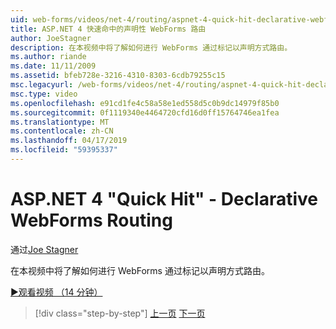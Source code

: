 ```yaml
---
uid: web-forms/videos/net-4/routing/aspnet-4-quick-hit-declarative-webforms-routing
title: ASP.NET 4 快速命中的声明性 WebForms 路由
author: JoeStagner
description: 在本视频中将了解如何进行 WebForms 通过标记以声明方式路由。
ms.author: riande
ms.date: 11/11/2009
ms.assetid: bfeb728e-3216-4310-8303-6cdb79255c15
msc.legacyurl: /web-forms/videos/net-4/routing/aspnet-4-quick-hit-declarative-webforms-routing
msc.type: video
ms.openlocfilehash: e91cd1fe4c58a58e1ed558d5c0b9dc14979f85b0
ms.sourcegitcommit: 0f1119340e4464720cfd16d0ff15764746ea1fea
ms.translationtype: MT
ms.contentlocale: zh-CN
ms.lasthandoff: 04/17/2019
ms.locfileid: "59395337"
---
```

# <a name="aspnet-4-quick-hit---declarative-webforms-routing"></a>ASP.NET 4 "Quick Hit" - Declarative WebForms Routing

通过[Joe Stagner](https://github.com/JoeStagner)

在本视频中将了解如何进行 WebForms 通过标记以声明方式路由。 

[&#9654;观看视频 （14 分钟）](https://channel9.msdn.com/Blogs/ASP-NET-Site-Videos/aspnet-4-quick-hit-declarative-webforms-routing)

> [!div class="step-by-step"]
> [上一页](aspnet-4-quick-hit-imperative-webforms-routing.md)
> [下一页](aspnet-4-quick-hit-outbound-webforms-routing.md)

